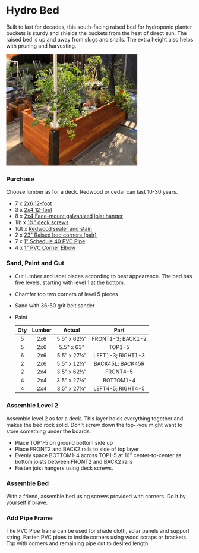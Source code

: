 # Hydro Bed

Built to last for decades, this south-facing raised bed for 
hydroponic planter buckets is sturdy and 
shields the buckets from the heat of direct sun. The raised bed is up and
away from slugs and snails. The extra height also helps with pruning and
harvesting.

<a href="https://raw.githubusercontent.com/oyamist/oya-3d/master/hydro-bed/img/planter-web.jpg">
  <img src="https://raw.githubusercontent.com/oyamist/oya-3d/master/hydro-bed/img/planter-web.jpg" height=300px/></a>


### Purchase

Choose lumber as for a deck.  Redwood or cedar can last 10-30 years.

* 7 x [2x6 12-foot](https://www.lowes.com/pd/Top-Choice-Redwood-Construction-Wood-Common-Actual-1-5-in-x-5-5-in-x-12-Feet/1000092875)
* 3 x [2x4 12-foot](https://www.lowes.com/pd/Top-Choice-Redwood-Construction-Wood-Common-Actual-1-5-in-x-3-5-in-x-12-Feet/1000092851)
* 8 x [2x4 Face-mount galvanized joist hanger](https://www.lowes.com/pd/Simpson-Strong-Tie-Double-Shear-Hanger-Z-MAX/3006442)
* 1lb x [1&frac14;" deck screws](https://www.lowes.com/pd/Grip-Rite-PrimeGuard-Ten-6-x-1-1-4-in-Polymer-Deck-Screws-1-lb/3122035)
* 1Qt x [Redwood sealer and stain](https://www.lowes.com/pd/Valspar-Pre-Tinted-Redwood-Naturaltone-Transparent-Exterior-Stain-and-Sealer-Actual-Net-Contents-32-fl-oz/1000515809)
* 2 x [23" Raised bed corners (pair)](https://www.gardeners.com/buy/raised-bed-corners/8609669.html)
* 7 x [1" Schedule 40 PVC Pipe](https://www.lowes.com/pd/Charlotte-Pipe-1-in-dia-x-5-ft-L-450-PSI-PVC-Pipe/3133093)
* 4 x [1" PVC Corner Elbow](https://www.lowes.com/pd/LASCO-1-in-x-1-in-x-1-in-x-1-in-dia-Side-Outlet-Elbow-PVC-Fitting/3344668)

### Sand, Paint and Cut

* Cut lumber and label pieces according to best appearance. The bed has five levels, starting with level 1 at the bottom.
* Chamfer top two corners of level 5 pieces
* Sand with 36-50 grit belt sander
* Paint

  | Qty | Lumber | Actual | Part |
  | :---: | :---: | :---: | :---: |
  | 5 | 2x6 | 5.5" x 62&frac12;" | FRONT1-3; BACK1-2 |
  | 5 | 2x6 | 5.5" x 63" | TOP1-5 |
  | 6 | 2x6 | 5.5" x 27&frac14;" | LEFT1-3; RIGHT1-3 |
  | 2 | 2x6 | 5.5" x 12&frac12;" | BACK45L; BACK45R |
  | 2 | 2x4 | 3.5" x 62&frac12;" | FRONT4-5 |
  | 4 | 2x4 | 3.5" x 27&frac34;" | BOTTOM1-4 |
  | 4 | 2x4 | 3.5" x 27&frac14;" | LEFT4-5; RIGHT4-5|

### Assemble Level 2
Assemble level 2 as for a deck. 
This layer holds everything together and makes the bed rock solid.
Don't screw down the top--you might want to store something under
the boards.

* Place TOP1-5 on ground bottom side up
* Place FRONT2 and BACK2 rails to side of top layer
* Evenly space BOTTOM1-4 across TOP1-5 at 16" center-to-center as bottom joists between FRONT2 and BACK2 rails
* Fasten joist hangers using deck screws. 

### Assemble Bed
With a friend, assemble bed using screws provided with corners. 
Do it by yourself if brave.

### Add Pipe Frame
The PVC Pipe frame can be used for shade cloth, solar panels and support string.
Fasten PVC pipes to inside corners using wood scraps or brackets.
Top with corners and remaining pipe cut to desired length.

